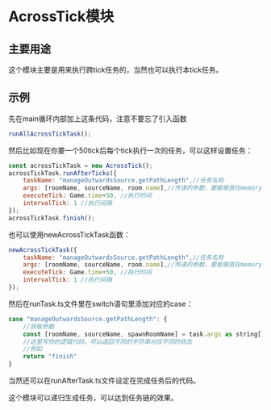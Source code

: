 # AcrossTick模块

## 主要用途
这个模块主要是用来执行跨tick任务的，当然也可以执行本tick任务。

## 示例
先在main循环内部加上这条代码，注意不要忘了引入函数
```js
runAllAcrossTickTask();
```
然后比如现在你要一个50tick后每个tick执行一次的任务，可以这样设置任务：
```js
const acrossTickTask = new AcrossTick();
acrossTickTask.runAfterTicks({
    taskName: "manageOutwardsSource.getPathLength",//任务名称
    args: [roomName, sourceName, room.name],//传递的参数，要能够放在memory的类型
    executeTick: Game.time+50, //执行时间
    intervalTick: 1 //执行间隔
});
acrossTickTask.finish();
```
也可以使用newAcrossTickTask函数：
```js
newAcrossTickTask({
    taskName: "manageOutwardsSource.getPathLength",//任务名称
    args: [roomName, sourceName, room.name],//传递的参数，要能够放在memory的类型
    executeTick: Game.time+50, //执行时间
    intervalTick: 1 //执行间隔
});
```
然后在runTask.ts文件里在switch语句里添加对应的case：
```js
case "manageOutwardsSource.getPathLength": {
    //获取参数
    const [roomName, sourceName, spawnRoomName] = task.args as string[]
    //这里写你的逻辑代码，可以返回不同的字符串对应不同的状态
    //例如
    return "finish"
}
```
当然还可以在runAfterTask.ts文件设定在完成任务后的代码。

这个模块可以递归生成任务，可以达到任务链的效果。


